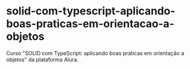 # solid-com-typescript-aplicando-boas-praticas-em-orientacao-a-objetos
Curso "SOLID com TypeScript: aplicando boas práticas em orientação a objetos" da plataforma Alura.
